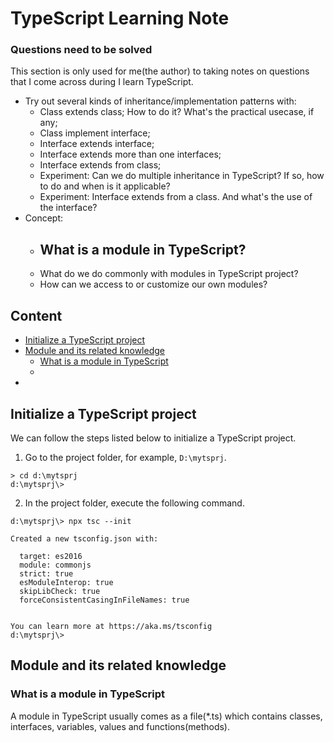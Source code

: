 # TypeScript Learning Note

### Questions need to be solved

This section is only used for me(the author) to taking notes on questions that I come across during I learn TypeScript.

- Try out several kinds of inheritance/implementation patterns with:
  - Class extends class; How to do it? What's the practical usecase, if any;  
  - Class implement interface;
  - Interface extends interface;
  - Interface extends more than one interfaces;
  - Interface extends from class;
  - Experiment: Can we do multiple inheritance in TypeScript? If so, how to do and when is it applicable?
  - Experiment: Interface extends from a class. And what's the use of the interface?
- Concept: 
  - What is a module in TypeScript?
    - 
  - What do we do commonly with modules in TypeScript project?
  - How can we access to or customize our own modules?

## Content

- [Initialize a TypeScript project](#initialize-a-typescript-project)
- [Module and its related knowledge](#module-and-its-related-knowledge)
  - [What is a module in TypeScript](#what-is-a-module-in-typescript)
  - 
- 

## Initialize a TypeScript project

We can follow the steps listed below to initialize a TypeScript project.

1. Go to the project folder, for example, `D:\mytsprj`.

```shell
> cd d:\mytsprj
d:\mytsprj\>
```

2. In the project folder, execute the following command.

```shell
d:\mytsprj\> npx tsc --init

Created a new tsconfig.json with:

  target: es2016
  module: commonjs
  strict: true
  esModuleInterop: true
  skipLibCheck: true
  forceConsistentCasingInFileNames: true


You can learn more at https://aka.ms/tsconfig
d:\mytsprj\>
```

## Module and its related knowledge

### What is a module in TypeScript

A module in TypeScript usually comes as a file(*.ts) which contains classes, interfaces, variables, values and functions(methods).

